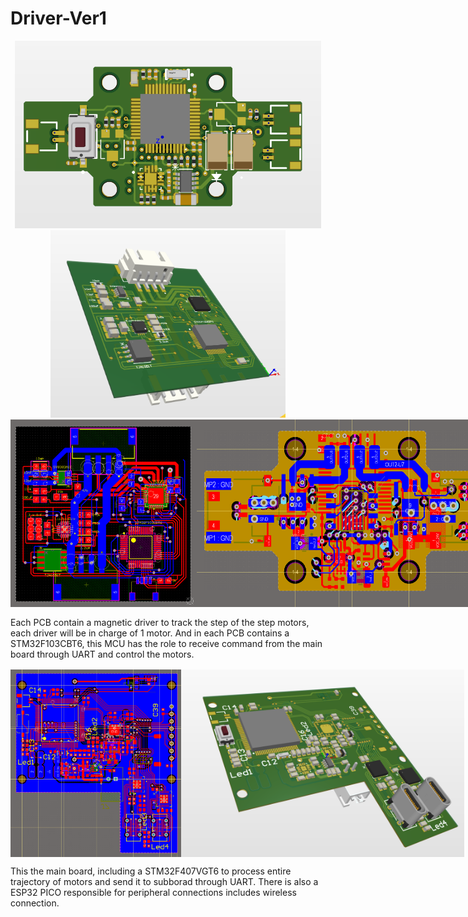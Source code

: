 
# Driver-Ver1

<div align="center"; display="flex">
  <img src="https://github.com/Ngoc411/Driver-Ver1/blob/d39fc4d63df6450d3fb0aa3cb330c1f0cb55421f/Screenshot%202025-02-21%20080400.png" height="300">
  <img src="https://github.com/Ngoc411/Driver-Ver1/blob/d39fc4d63df6450d3fb0aa3cb330c1f0cb55421f/Screenshot%202025-02-21%20080443.png" height="300">
</div>

<div align="center" style="display: flex; margin-bottom: 16px;">
  <img src="https://github.com/Ngoc411/Driver-Ver1/blob/d39fc4d63df6450d3fb0aa3cb330c1f0cb55421f/Screenshot%202025-02-21%20080626.png" height="300">
  <img src="https://github.com/Ngoc411/Driver-Ver1/blob/d39fc4d63df6450d3fb0aa3cb330c1f0cb55421f/Screenshot%202025-02-21%20080639.png" height="300">
</div>

<p>
  Each PCB contain a magnetic driver to track the step of the step motors, each driver will be in charge of 1 motor. And in each PCB contains a STM32F103CBT6, this MCU has the role to receive command from the main board through UART and control the motors.
</p>

<div align="center" style="display: flex; margin-top: 16px;">
  <img src="https://github.com/Ngoc411/Driver-Ver1/blob/e4cdcee852b8e8da6571943189ff37abebfbcab2/Screenshot%202025-02-21%20080745.png" height="300">
  <img src="https://github.com/Ngoc411/Driver-Ver1/blob/e4cdcee852b8e8da6571943189ff37abebfbcab2/Screenshot%202025-02-21%20080313.png" height="300">
</div>

This the main board, including a STM32F407VGT6 to process entire trajectory of motors and send it to subborad through UART. There is also a ESP32 PICO responsible for peripheral connections includes wireless connection.
